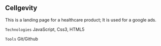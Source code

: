 ## Cellgevity
This is a landing page for a healthcare product; It is used for a google ads.

```Technologies```
JavaScript, Css3, HTML5

```Tools```
Git/Github

